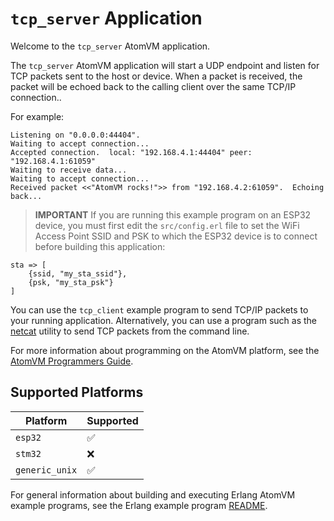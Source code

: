 # `tcp_server` Application

Welcome to the `tcp_server` AtomVM application.

The `tcp_server` AtomVM application will start a UDP endpoint and listen for TCP packets sent to the host or device.  When a packet is received, the packet will be echoed back to the calling client over the same TCP/IP connection..

For example:

    Listening on "0.0.0.0:44404".
    Waiting to accept connection...
    Accepted connection.  local: "192.168.4.1:44404" peer: "192.168.4.1:61059"
    Waiting to receive data...
    Waiting to accept connection...
    Received packet <<"AtomVM rocks!">> from "192.168.4.2:61059".  Echoing back...

> **IMPORTANT** If you are running this example program on an ESP32 device, you must first edit the `src/config.erl` file to set the WiFi Access Point SSID and PSK to which the ESP32 device is to connect before building this application:

    sta => [
        {ssid, "my_sta_ssid"},
        {psk, "my_sta_psk"}
    ]

You can use the `tcp_client` example program to send TCP/IP packets to your running application.  Alternatively, you can use a program such as the [netcat](https://en.wikipedia.org/wiki/Netcat) utility to send TCP packets from the command line.

For more information about programming on the AtomVM platform, see the [AtomVM Programmers Guide](https://doc.atomvm.net/programmers-guide.html).

## Supported Platforms

| Platform | Supported |
|----------|-----------|
| `esp32`  | ✅ |
| `stm32`  | ❌ |
| `generic_unix`  | ✅ |

For general information about building and executing Erlang AtomVM example programs, see the Erlang example program [README](../README.md).
